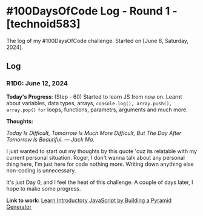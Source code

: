 # #100DaysOfCode Log - Round 1 - [technoid583]

The log of my #100DaysOfCode challenge. Started on [June 8, Saturday, 2024].

## Log

### R1D0: June 12, 2024

**Today's Progress**: (Step - 60) Started to learn JS from now on. Learnt about variables, data types, arrays, `console.log(), array.push(), array.pop()` `for` loops, functions, parametrs, arguments and much more. 

**Thoughts:** 

_Today Is Difficult, Tomorrow Is Much More Difficult, But The Day After Tomorrow Is Beautiful. — Jack Ma._

I just wanted to start out my thoughts by this quote 'cuz its relatable with my current personal situation. Roger, I don't wanna talk about any personal thing here, I'm just here for code nothing more. Writing down anything else non-coding is unnecessary.

It's just Day 0, and I feel the heat of this challenge. A couple of days later, I hope to make some progress.

**Link to work:** [Learn Introductory JavaScript by Building a Pyramid Generator](https://www.freecodecamp.org/learn/javascript-algorithms-and-data-structures-v8/#learn-introductory-javascript-by-building-a-pyramid-generator)

